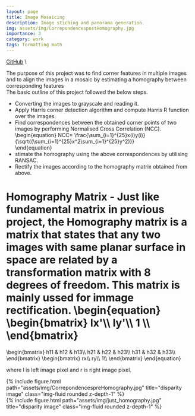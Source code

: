 ```yaml
---
layout: page
title: Image Mosaicing
description: Image stiching and panorama generation.
img: assets/img/CorrepondencespostHomography.jpg
importance: 3
category: work
tags: formatting math
---
```


<a href="https://github.com/yashmewada9618/Image-Mosaicing">GitHub</a> \

The purpose of this project was to find corner features in multiple images and to align the images
in a mosaic by estimating a homography between corresponding features \
The basic outline of this project followed the below steps.
- Converting the images to grayscale and reading it.
- Apply Harris corner detection algorithm and compute Harris R function over the images.
- Find correspondences between the obtained corner points of two images by performing Normalised Cross Correlation (NCC).
\begin{equation}
    NCC= \frac{\sum_{i=1}^{25}x(i)y(i)}{\sqrt{(\sum_{i=1}^{25}x^2\sum_{i=1}^{25}y^2)}}    
\end{equation}
- stimate the homography using the above correspondences by utilising RANSAC.
- Rectify the images according to the homography matrix obtained from above.

**Homography Matrix** - Just like fundamental matrix in previous project, the Homography matrix is a matrix that states that
any two images with same planar surface in space are related by a transformation matrix with 8 degrees of freedom. This matrix is mainly ussed for immage rectification.
\begin{equation}
    \begin{bmatrix}
lx'\\\\
ly'\\\\
1 \\\\
\end{bmatrix}
= 
\begin{bmatrix}
h11  & h12 & h13\\\\
h21  & h22 & h23\\\\
h31  & h32 & h33\\\\
\end{bmatrix}
\begin{bmatrix}
rx\\\\
ry\\\\
1\\\\
\end{bmatrix}
\end{equation}

where l is left image pixel and r is right image pixel.

<div class="row">
    <div class="col-sm mt-3 mt-md-0">
        {% include figure.html path="assets/img/CorrepondencespreHomography.jpg" title="disparity image" class="img-fluid rounded z-depth-1" %}
    </div>
    <div class="col-sm mt-3 mt-md-0">
        {% include figure.html path="assets/img/just_homography.jpg" title="disparity image" class="img-fluid rounded z-depth-1" %}
    </div>
</div>